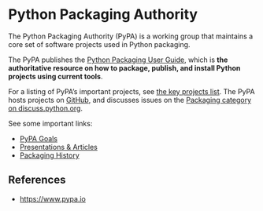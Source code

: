 # Python Packaging Authority

The Python Packaging Authority (PyPA) is a working group that maintains a core set of software projects used in Python packaging.

The PyPA publishes the [Python Packaging User Guide](https://packaging.python.org), which is **the authoritative resource on how to package, publish, and install Python projects using current tools**.

For a listing of PyPA’s important projects, see [the key projects list](https://packaging.python.org/en/latest/key_projects/#pypa-projects "(in Python Packaging User Guide)"). The PyPA hosts projects on [GitHub](https://github.com/pypa), and discusses issues on the [Packaging category on discuss.python.org](https://discuss.python.org/c/packaging).

See some important links:

- [PyPA Goals](https://www.pypa.io/en/latest/future/)
- [Presentations & Articles](https://www.pypa.io/en/latest/presentations/)
- [Packaging History](https://www.pypa.io/en/latest/history/)

## References

- https://www.pypa.io
